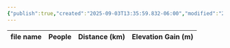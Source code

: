 ```yaml
---
{"publish":true,"created":"2025-09-03T13:35:59.832-06:00","modified":"2025-09-03T14:49:00.718-06:00","published":"2025-09-03T14:49:00.718-06:00","tags":["route"],"cssclasses":"","elevation":null,"region":"Lake Louise","location":"51.4081077, -116.2397726","DWYT":"Shoulder season","Kane":null,"completed":true}
---
```



| file name | People | Distance (km) | Elevation Gain (m) |
| --------- | ------ | ------------- | ------------------ |
